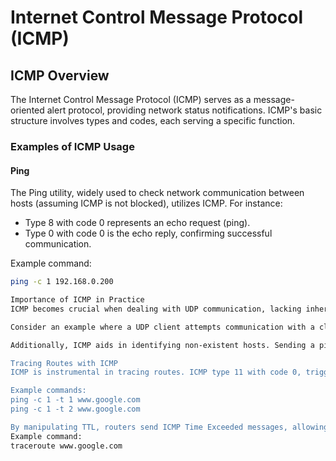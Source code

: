 # Internet Control Message Protocol (ICMP)

## ICMP Overview

The Internet Control Message Protocol (ICMP) serves as a message-oriented alert protocol, providing network status notifications. ICMP's basic structure involves types and codes, each serving a specific function.

### Examples of ICMP Usage

#### Ping

The Ping utility, widely used to check network communication between hosts (assuming ICMP is not blocked), utilizes ICMP. For instance:
- Type 8 with code 0 represents an echo request (ping).
- Type 0 with code 0 is the echo reply, confirming successful communication.

Example command:
```bash
ping -c 1 192.168.0.200

Importance of ICMP in Practice
ICMP becomes crucial when dealing with UDP communication, lacking inherent control. Unlike TCP, UDP cannot signal issues independently. ICMP, specifically type 3, intervenes to provide information on communication problems.

Consider an example where a UDP client attempts communication with a closed port on a server. ICMP type 3 informs about the issue, enhancing diagnostic capabilities.

Additionally, ICMP aids in identifying non-existent hosts. Sending a ping to a non-existent host demonstrates ICMP's role in providing feedback on network occurrences.

Tracing Routes with ICMP
ICMP is instrumental in tracing routes. ICMP type 11 with code 0, triggered when the Time-to-Live (TTL) becomes zero, informs the sender. Using this, one can trace the complete route of a packet and identify all routers in the connection.

Example commands:
ping -c 1 -t 1 www.google.com
ping -c 1 -t 2 www.google.com

By manipulating TTL, routers send ICMP Time Exceeded messages, allowing for a comprehensive understanding of the packet's route. Traceroute leverages this technique to quickly trace the complete route.
Example command:
traceroute www.google.com
